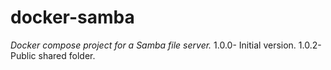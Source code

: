 # docker-samba
*Docker compose project for a Samba file server.*
1.0.0- Initial version.
1.0.2- Public shared folder.

